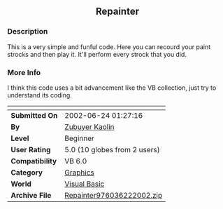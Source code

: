 ﻿<div align="center">

## Repainter


</div>

### Description

This is a very simple and funful code. Here you can recourd your paint strocks and then play it. It'll perform every strock that you did.
 
### More Info
 
I think this code uses a bit advancement like the VB collection, just try to understand its coding.


<span>             |<span>
---                |---
**Submitted On**   |2002-06-24 01:27:16
**By**             |[Zubuyer Kaolin](https://github.com/Planet-Source-Code/PSCIndex/blob/master/ByAuthor/zubuyer-kaolin.md)
**Level**          |Beginner
**User Rating**    |5.0 (10 globes from 2 users)
**Compatibility**  |VB 6\.0
**Category**       |[Graphics](https://github.com/Planet-Source-Code/PSCIndex/blob/master/ByCategory/graphics__1-46.md)
**World**          |[Visual Basic](https://github.com/Planet-Source-Code/PSCIndex/blob/master/ByWorld/visual-basic.md)
**Archive File**   |[Repainter976036222002\.zip](https://github.com/Planet-Source-Code/zubuyer-kaolin-repainter__1-36157/archive/master.zip)








